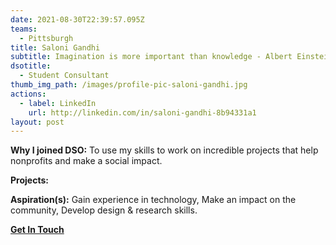 ```yaml
---
date: 2021-08-30T22:39:57.095Z
teams:
  - Pittsburgh
title: Saloni Gandhi
subtitle: Imagination is more important than knowledge - Albert Einstein
dsotitle:
  - Student Consultant
thumb_img_path: /images/profile-pic-saloni-gandhi.jpg
actions:
  - label: LinkedIn
    url: http://linkedin.com/in/saloni-gandhi-8b94331a1
layout: post
---
```

**Why I joined DSO:** To use my skills to work on incredible projects that help nonprofits and make a social impact.

**Projects:**

**Aspiration(s):** Gain experience in technology, Make an impact on the community, Develop design & research skills.

**[Get In Touch](mailto:sbgandhi@dsoglobal.org)**